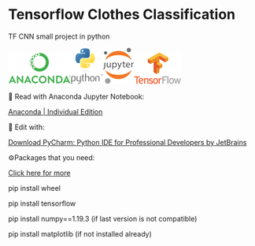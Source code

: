 # Tensorflow Clothes Classification
 TF CNN small project in python



![](https://raw.githubusercontent.com/georgecristian97/Logo/main/logo/Anaconda-Logo.png)![](https://raw.githubusercontent.com/georgecristian97/Logo/main/logo/python-logo.png)![](https://raw.githubusercontent.com/georgecristian97/Logo/main/logo/jupyter-logo.png)![](https://raw.githubusercontent.com/georgecristian97/Logo/main/logo/tensorflow-logo.png)



:book:	Read with Anaconda Jupyter Notebook:

[Anaconda | Individual Edition](https://www.anaconda.com/products/individual)



:hammer:	Edit with:

[Download PyCharm: Python IDE for Professional Developers by JetBrains](https://www.jetbrains.com/pycharm/download/#section=windows)



:gear:Packages that you need:

[Click here for more](https://github.com/georgecristian97/Tensorflow-Clothes-Classification/blob/main/req.txt)

pip install wheel

pip install tensorflow

pip install numpy==1.19.3 (if last version is not compatible)

pip install matplotlib (if not installed already)


